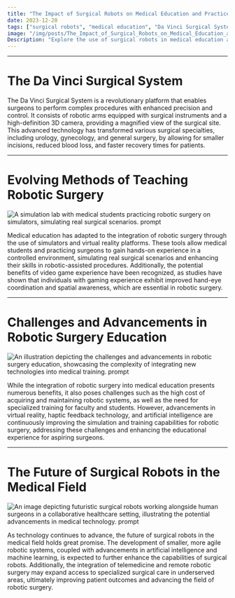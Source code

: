 ```yaml
---
title: "The Impact of Surgical Robots on Medical Education and Practice"
date: 2023-12-20
tags: ["surgical robots", "medical education", "Da Vinci Surgical System", "robotic surgery", "medical technology"]
image: "/img/posts/The_Impact_of_Surgical_Robots_on_Medical_Education_and_Practice/0.png"
Description: "Explore the use of surgical robots in medical education and practice, focusing on the Da Vinci Surgical System, evolving teaching methods, and the future of robotic surgery in the medical field."
---
```



---
# The Da Vinci Surgical System

The Da Vinci Surgical System is a revolutionary platform that enables surgeons to perform complex procedures with enhanced precision and control. It consists of robotic arms equipped with surgical instruments and a high-definition 3D camera, providing a magnified view of the surgical site. This advanced technology has transformed various surgical specialties, including urology, gynecology, and general surgery, by allowing for smaller incisions, reduced blood loss, and faster recovery times for patients.



---
# Evolving Methods of Teaching Robotic Surgery

![A simulation lab with medical students practicing robotic surgery on simulators, simulating real surgical scenarios. prompt](/img/posts/The_Impact_of_Surgical_Robots_on_Medical_Education_and_Practice/2.png "A simulation lab with medical students practicing robotic surgery on simulators, simulating real surgical scenarios.")

Medical education has adapted to the integration of robotic surgery through the use of simulators and virtual reality platforms. These tools allow medical students and practicing surgeons to gain hands-on experience in a controlled environment, simulating real surgical scenarios and enhancing their skills in robotic-assisted procedures. Additionally, the potential benefits of video game experience have been recognized, as studies have shown that individuals with gaming experience exhibit improved hand-eye coordination and spatial awareness, which are essential in robotic surgery.



---
# Challenges and Advancements in Robotic Surgery Education

![An illustration depicting the challenges and advancements in robotic surgery education, showcasing the complexity of integrating new technologies into medical training. prompt](/img/posts/The_Impact_of_Surgical_Robots_on_Medical_Education_and_Practice/3.png "An illustration depicting the challenges and advancements in robotic surgery education, showcasing the complexity of integrating new technologies into medical training.")

While the integration of robotic surgery into medical education presents numerous benefits, it also poses challenges such as the high cost of acquiring and maintaining robotic systems, as well as the need for specialized training for faculty and students. However, advancements in virtual reality, haptic feedback technology, and artificial intelligence are continuously improving the simulation and training capabilities for robotic surgery, addressing these challenges and enhancing the educational experience for aspiring surgeons.



---
# The Future of Surgical Robots in the Medical Field

![An image depicting futuristic surgical robots working alongside human surgeons in a collaborative healthcare setting, illustrating the potential advancements in medical technology. prompt](/img/posts/The_Impact_of_Surgical_Robots_on_Medical_Education_and_Practice/4.png "An image depicting futuristic surgical robots working alongside human surgeons in a collaborative healthcare setting, illustrating the potential advancements in medical technology.")

As technology continues to advance, the future of surgical robots in the medical field holds great promise. The development of smaller, more agile robotic systems, coupled with advancements in artificial intelligence and machine learning, is expected to further enhance the capabilities of surgical robots. Additionally, the integration of telemedicine and remote robotic surgery may expand access to specialized surgical care in underserved areas, ultimately improving patient outcomes and advancing the field of robotic surgery.


